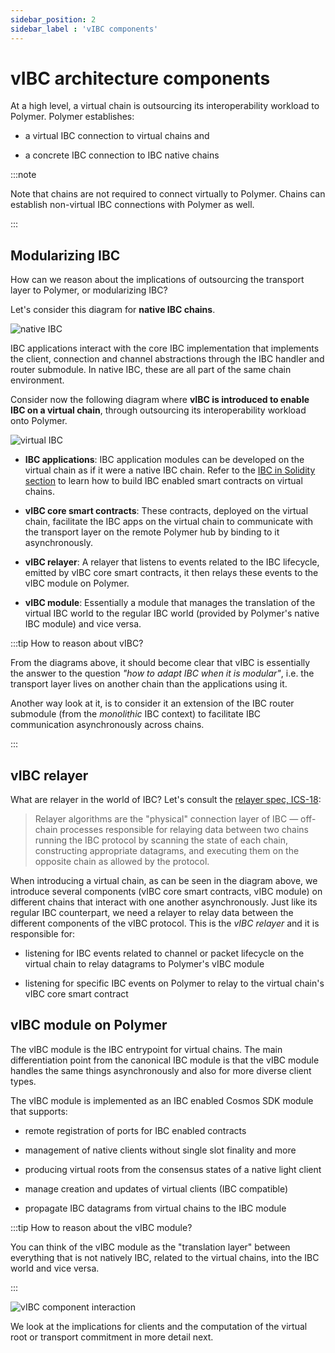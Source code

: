 ```yaml
---
sidebar_position: 2
sidebar_label : 'vIBC components'
---
```


# vIBC architecture components

At a high level, a virtual chain is outsourcing its interoperability workload to Polymer. Polymer establishes:

- a virtual IBC connection to virtual chains and 

- a concrete IBC connection to IBC native chains 

:::note

Note that chains are not required to connect virtually to Polymer. Chains can establish non-virtual IBC connections with Polymer as well.

:::

## Modularizing IBC

How can we reason about the implications of outsourcing the transport layer to Polymer, or modularizing IBC?

Let's consider this diagram for **native  IBC chains**.

![native IBC](../../../../static/img/ibc/ibc-native.png)

IBC applications interact with the core IBC implementation that implements the client, connection and channel abstractions through the IBC handler and router submodule. In native IBC, these are all part of the same chain environment.

Consider now the following diagram where **vIBC is introduced to enable IBC on a virtual chain**, through outsourcing its interoperability workload onto Polymer.

![virtual IBC](../../../../static/img/ibc/virtual-ibc.png)

- **IBC applications**: IBC application modules can be developed on the virtual chain as if it were a native IBC chain. Refer to the [IBC in Solidity section](../../../build/ibc-solidity/ibc-solidity.md) to learn how to build IBC enabled smart contracts on virtual chains.

- **vIBC core smart contracts**: These contracts, deployed on the virtual chain, facilitate the IBC apps on the virtual chain to communicate with the transport layer on the remote Polymer hub by binding to it asynchronously. 

- **vIBC relayer**: A relayer that listens to events related to the IBC lifecycle, emitted by vIBC core smart contracts, it then relays these events to the vIBC module on Polymer.

- **vIBC module**: Essentially a module that manages the translation of the virtual IBC world to the regular IBC world (provided by Polymer's native IBC module) and vice versa.

:::tip How to reason about vIBC?

From the diagrams above, it should become clear that vIBC is essentially the answer to the question _"how to adapt IBC when it is modular"_, i.e. the transport layer lives on another chain than the applications using it.

Another way look at it, is to consider it an extension of the IBC router submodule (from the _monolithic_ IBC context) to facilitate IBC communication asynchronously across chains.

:::

## vIBC relayer
What are relayer in the world of IBC? Let's consult the [relayer spec, ICS-18](https://github.com/cosmos/ibc/tree/main/spec/relayer/ics-018-relayer-algorithms):

> Relayer algorithms are the "physical" connection layer of IBC — off-chain processes responsible for relaying data between two chains running the IBC protocol by scanning the state of each chain, constructing appropriate datagrams, and executing them on the opposite chain as allowed by the protocol.

When introducing a virtual chain, as can be seen in the diagram above, we introduce several components (vIBC core smart contracts, vIBC module) on different chains that interact with one another asynchronously. Just like its regular IBC counterpart, we need a relayer to relay data between the different components of the vIBC protocol. This is the _vIBC relayer_ and it is responsible for:

- listening for IBC events related to channel or packet lifecycle on the virtual chain to relay datagrams to Polymer's vIBC module

- listening for specific IBC events on Polymer to relay to the virtual chain's vIBC core smart contract


## vIBC module on Polymer

The vIBC module is the IBC entrypoint for virtual chains. The main differentiation point from the canonical IBC module is that the vIBC module handles the same things asynchronously and also for more diverse client types. 

The vIBC module is implemented as an IBC enabled Cosmos SDK module that supports:

- remote registration of ports for IBC enabled contracts

- management of native clients without single slot finality and more

- producing virtual roots from the consensus states of a native light client

- manage creation and updates of virtual clients (IBC compatible)

- propagate IBC datagrams from virtual chains to the IBC module

:::tip How to reason about the vIBC module?

You can think of the vIBC module as the "translation layer" between everything that is not natively IBC, related to the virtual chains, into the IBC world and vice versa.

:::

<!-- TODO: update diagram -->

![vIBC component interaction](../../../../static/img/learn/comp-interaction.png)

We look at the implications for clients and the computation of the virtual root or transport commitment in more detail next.

